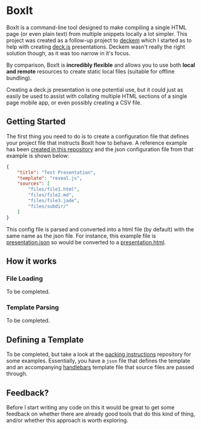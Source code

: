 # BoxIt

BoxIt is a command-line tool designed to make compiling a single HTML page (or even plain text) from multiple snippets locally a lot simpler.  This project was created as a follow-up project to [deckem](https://github.com/DamonOehlman/deckem) which I started as to help with creating [deck.js](https://github.com/imakewebthings/deck.js) presentations.  Deckem wasn't really the right solution though, as it was too narrow in it's focus.

By comparison, BoxIt is __incredibly flexible__ and allows you to use both __local and remote__ resources to create static local files (suitable for offline bundling).

Creating a deck.js presentation is one potential use, but it could just as easily be used to assist with collating multiple HTML sections of a single page mobile app, or even possibly creating a CSV file.  

## Getting Started

The first thing you need to do is to create a configuration file that defines your project file that instructs BoxIt how to behave.  A reference example has been [created in this repository](/DamonOehlman/boxit/tree/master/examples/deck.js) and the json configuration file from that example is shown below:

```json
{
    "title": "Test Presentation",
    "template": "reveal.js",
    "sources": [
        "files/file1.html",
        "files/file2.md",
        "files/file3.jade",
        "files/subdir/"
    ]
}
```

This config file is parsed and converted into a html file (by default) with the same name as the json file.  For instance, this example file is [presentation.json](/DamonOehlman/boxit/blob/master/examples/deck.js/presentation.json) so would be converted to a [presentation.html](/DamonOehlman/boxit/blob/master/examples/deck.js/output/presentation.html).

## How it works

### File Loading

To be completed.

### Template Parsing

To be completed.

## Defining a Template

To be completed, but take a look at the [packing instructions](/DamonOehlman/packing-instructions) repository for some examples.  Essentially, you have a `json` file that defines the template and an accompanying [handlebars](http://handlebarsjs.com/) template file that source files are passed through.

## Feedback?

Before I start writing any code on this it would be great to get some feedback on whether there are already good tools that do this kind of thing, and/or whether this approach is worth exploring.
